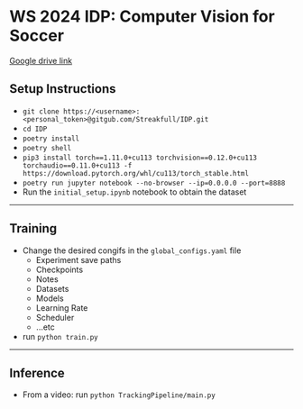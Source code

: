 # WS 2024 IDP: Computer Vision for Soccer
[Google drive link](https://drive.google.com/drive/folders/1Xk-h9kT8T02lWrnZvQBZrkcO-jCTNUFx?usp=drive_link)


## Setup Instructions
- `git clone https://<username>:<personal_token>@gitgub.com/Streakfull/IDP.git`
- `cd IDP`
- `poetry install`
- `poetry shell`
- `pip3 install torch==1.11.0+cu113 torchvision==0.12.0+cu113 torchaudio==0.11.0+cu113 -f https://download.pytorch.org/whl/cu113/torch_stable.html`
- `poetry run jupyter notebook --no-browser --ip=0.0.0.0 --port=8888`
- Run the `initial_setup.ipynb` notebook to obtain the dataset
---
## Training
- Change the desired congifs in the `global_configs.yaml` file
    - Experiment save paths
    - Checkpoints
    - Notes
    - Datasets
    - Models
    - Learning Rate
    - Scheduler
    - ...etc
- run `python train.py`
---
## Inference
- From a video: run `python TrackingPipeline/main.py`


